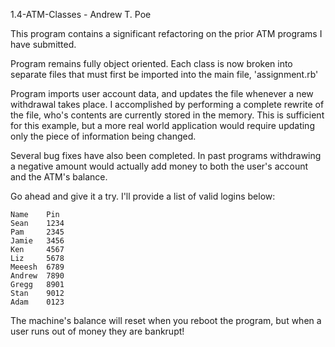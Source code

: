 1.4-ATM-Classes - Andrew T. Poe

This program contains a significant refactoring on the prior ATM programs I have submitted.

Program remains fully object oriented. Each class is now broken into separate files that must first be imported into the main file, 'assignment.rb'

Program imports user account data, and updates the file whenever a new withdrawal takes place. I accomplished by performing a complete rewrite of the file, who's contents are currently stored in the memory. This is sufficient for this example, but a more real world application would require updating only the piece of information being changed.

Several bug fixes have also been completed. In past programs withdrawing a negative amount would actually add money to both the user's account and the ATM's balance.

Go ahead and give it a try. I'll provide a list of valid logins below:

    Name    Pin
    Sean    1234
    Pam     2345
    Jamie   3456
    Ken     4567
    Liz     5678
    Meeesh  6789
    Andrew  7890
    Gregg   8901
    Stan    9012
    Adam    0123

The machine's balance will reset when you reboot the program, but when a user runs out of money they are bankrupt!
